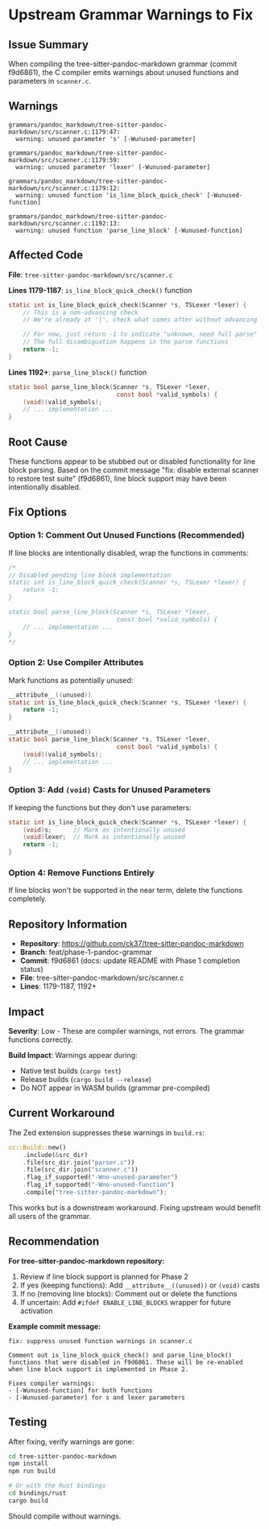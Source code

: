 # Upstream Grammar Warnings to Fix

## Issue Summary

When compiling the tree-sitter-pandoc-markdown grammar (commit f9d6861), the C compiler emits warnings about unused functions and parameters in `scanner.c`.

## Warnings

```
grammars/pandoc_markdown/tree-sitter-pandoc-markdown/src/scanner.c:1179:47:
  warning: unused parameter 's' [-Wunused-parameter]

grammars/pandoc_markdown/tree-sitter-pandoc-markdown/src/scanner.c:1179:59:
  warning: unused parameter 'lexer' [-Wunused-parameter]

grammars/pandoc_markdown/tree-sitter-pandoc-markdown/src/scanner.c:1179:12:
  warning: unused function 'is_line_block_quick_check' [-Wunused-function]

grammars/pandoc_markdown/tree-sitter-pandoc-markdown/src/scanner.c:1192:13:
  warning: unused function 'parse_line_block' [-Wunused-function]
```

## Affected Code

**File**: `tree-sitter-pandoc-markdown/src/scanner.c`

**Lines 1179-1187**: `is_line_block_quick_check()` function
```c
static int is_line_block_quick_check(Scanner *s, TSLexer *lexer) {
    // This is a non-advancing check
    // We're already at '|', check what comes after without advancing

    // For now, just return -1 to indicate "unknown, need full parse"
    // The full disambiguation happens in the parse functions
    return -1;
}
```

**Lines 1192+**: `parse_line_block()` function
```c
static bool parse_line_block(Scanner *s, TSLexer *lexer,
                              const bool *valid_symbols) {
    (void)(valid_symbols);
    // ... implementation ...
}
```

## Root Cause

These functions appear to be stubbed out or disabled functionality for line block parsing. Based on the commit message "fix: disable external scanner to restore test suite" (f9d6861), line block support may have been intentionally disabled.

## Fix Options

### Option 1: Comment Out Unused Functions (Recommended)

If line blocks are intentionally disabled, wrap the functions in comments:

```c
/*
// Disabled pending line block implementation
static int is_line_block_quick_check(Scanner *s, TSLexer *lexer) {
    return -1;
}

static bool parse_line_block(Scanner *s, TSLexer *lexer,
                              const bool *valid_symbols) {
    // ... implementation ...
}
*/
```

### Option 2: Use Compiler Attributes

Mark functions as potentially unused:

```c
__attribute__((unused))
static int is_line_block_quick_check(Scanner *s, TSLexer *lexer) {
    return -1;
}

__attribute__((unused))
static bool parse_line_block(Scanner *s, TSLexer *lexer,
                              const bool *valid_symbols) {
    (void)(valid_symbols);
    // ... implementation ...
}
```

### Option 3: Add `(void)` Casts for Unused Parameters

If keeping the functions but they don't use parameters:

```c
static int is_line_block_quick_check(Scanner *s, TSLexer *lexer) {
    (void)s;      // Mark as intentionally unused
    (void)lexer;  // Mark as intentionally unused
    return -1;
}
```

### Option 4: Remove Functions Entirely

If line blocks won't be supported in the near term, delete the functions completely.

## Repository Information

- **Repository**: https://github.com/ck37/tree-sitter-pandoc-markdown
- **Branch**: feat/phase-1-pandoc-grammar
- **Commit**: f9d6861 (docs: update README with Phase 1 completion status)
- **File**: tree-sitter-pandoc-markdown/src/scanner.c
- **Lines**: 1179-1187, 1192+

## Impact

**Severity**: Low - These are compiler warnings, not errors. The grammar functions correctly.

**Build Impact**: Warnings appear during:
- Native test builds (`cargo test`)
- Release builds (`cargo build --release`)
- Do NOT appear in WASM builds (grammar pre-compiled)

## Current Workaround

The Zed extension suppresses these warnings in `build.rs`:

```rust
cc::Build::new()
    .include(&src_dir)
    .file(src_dir.join("parser.c"))
    .file(src_dir.join("scanner.c"))
    .flag_if_supported("-Wno-unused-parameter")
    .flag_if_supported("-Wno-unused-function")
    .compile("tree-sitter-pandoc-markdown");
```

This works but is a downstream workaround. Fixing upstream would benefit all users of the grammar.

## Recommendation

**For tree-sitter-pandoc-markdown repository:**

1. Review if line block support is planned for Phase 2
2. If yes (keeping functions): Add `__attribute__((unused))` or `(void)` casts
3. If no (removing line blocks): Comment out or delete the functions
4. If uncertain: Add `#ifdef ENABLE_LINE_BLOCKS` wrapper for future activation

**Example commit message:**
```
fix: suppress unused function warnings in scanner.c

Comment out is_line_block_quick_check() and parse_line_block()
functions that were disabled in f9d6861. These will be re-enabled
when line block support is implemented in Phase 2.

Fixes compiler warnings:
- [-Wunused-function] for both functions
- [-Wunused-parameter] for s and lexer parameters
```

## Testing

After fixing, verify warnings are gone:

```bash
cd tree-sitter-pandoc-markdown
npm install
npm run build

# Or with the Rust bindings
cd bindings/rust
cargo build
```

Should compile without warnings.
